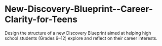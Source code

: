 # New-Discovery-Blueprint--Career-Clarity-for-Teens
Design the structure of a new Discovery Blueprint aimed at helping high school students (Grades 9–12) explore and reflect on their career interests.
